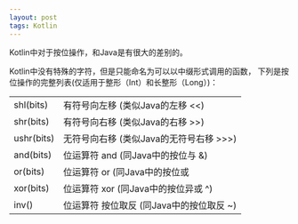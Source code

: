 ```yaml
---
layout: post
tags: Kotlin
---
```


Kotlin中对于按位操作，和Java是有很大的差别的。

Kotlin中没有特殊的字符，但是只能命名为可以以中缀形式调用的函数，
下列是按位操作的完整列表(仅适用于整形（Int）和长整形（Long）)：

|   |   |
|---|---|
|shl(bits)  | 有符号向左移 (类似Java的左移 <<)         |
|shr(bits)  | 有符号向右移 (类似Java的右移 >>)         |
|ushr(bits) | 无符号向右移 (类似Java的无符号右移 >>>)  |
|and(bits)  | 位运算符 and (同Java中的按位与 &)        |
|or(bits)   | 位运算符 or (同Java中的按位或 |)         |
|xor(bits)  | 位运算符 xor (同Java中的按位异或 ^)      |
|inv()      | 位运算符 按位取反 (同Java中的按位取反 ~) |
